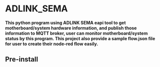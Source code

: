 # ADLINK_SEMA
#### This python program using ADLINK SEMA eapi tool to get motherboard/system hardware information, and publish those information to MQTT broker, user can monitor motherboard/system status by this program. This project also provide a sample flow.json file for user to create their node-red flow easily.

## Pre-install
 
